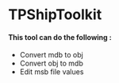 # TPShipToolkit
#### This tool can do the following :
- Convert mdb to obj
- Convert obj to mdb
- Edit msb file values
